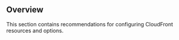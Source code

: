 ## Overview

This section contains recommendations for configuring CloudFront resources and options.